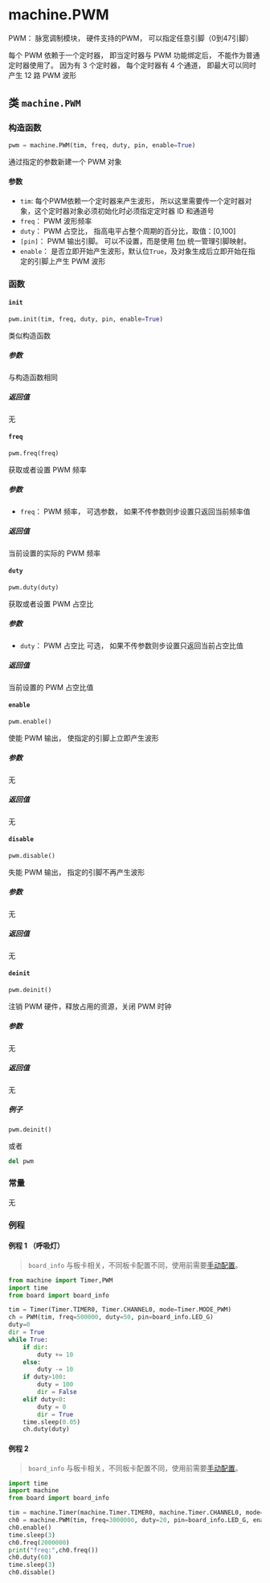 machine.PWM
================

PWM： 脉宽调制模块， 硬件支持的PWM， 可以指定任意引脚（0到47引脚）

每个 PWM 依赖于一个定时器， 即当定时器与 PWM 功能绑定后， 不能作为普通定时器使用了。 因为有 3 个定时器， 每个定时器有 4 个通道， 即最大可以同时产生 12 路 PWM 波形

## 类 `machine.PWM`

### 构造函数

```python
pwm = machine.PWM(tim, freq, duty, pin, enable=True)
```

通过指定的参数新建一个 PWM 对象

#### 参数

* `tim`: 每个PWM依赖一个定时器来产生波形， 所以这里需要传一个定时器对象，这个定时器对象必须初始化时必须指定定时器 ID 和通道号
* `freq`： PWM 波形频率
* `duty`： PWM 占空比， 指高电平占整个周期的百分比，取值：[0,100]
* `[pin]`： PWM 输出引脚。 可以不设置，而是使用 [fm](../../canmv/built-in/fpioa_manager.md) 统一管理引脚映射。
* `enable`： 是否立即开始产生波形，默认位`True`，及对象生成后立即开始在指定的引脚上产生 PWM 波形

### 函数

#### `init`

```python
pwm.init(tim, freq, duty, pin, enable=True)
```

类似构造函数

##### 参数

与构造函数相同

##### 返回值

无


#### `freq`

```python
pwm.freq(freq)
```

获取或者设置 PWM 频率

##### 参数

* `freq`： PWM 频率， 可选参数， 如果不传参数则步设置只返回当前频率值

##### 返回值

当前设置的实际的 PWM 频率


#### `duty`

```python
pwm.duty(duty)
```

获取或者设置 PWM 占空比

##### 参数

* `duty`： PWM 占空比 可选， 如果不传参数则步设置只返回当前占空比值

##### 返回值

当前设置的 PWM 占空比值

#### `enable`

```python
pwm.enable()
```

使能 PWM 输出， 使指定的引脚上立即产生波形

##### 参数

无

##### 返回值

无

#### `disable`

```python
pwm.disable()
```

失能 PWM 输出， 指定的引脚不再产生波形

##### 参数

无

##### 返回值

无

#### `deinit`

```python
pwm.deinit()
```

注销 PWM 硬件，释放占用的资源，关闭 PWM 时钟

##### 参数

无

##### 返回值

无

##### 例子

```python
pwm.deinit()
```
或者
```python
del pwm
```

### 常量

无

### 例程

#### 例程 1 （呼吸灯）

> `board_info` 与板卡相关，不同板卡配置不同，使用前需要[手动配置](../../canmv/built-in/board.md)。

```python
from machine import Timer,PWM
import time
from board import board_info

tim = Timer(Timer.TIMER0, Timer.CHANNEL0, mode=Timer.MODE_PWM)
ch = PWM(tim, freq=500000, duty=50, pin=board_info.LED_G)
duty=0
dir = True
while True:
    if dir:
        duty += 10
    else:
        duty -= 10
    if duty>100:
        duty = 100
        dir = False
    elif duty<0:
        duty = 0
        dir = True
    time.sleep(0.05)
    ch.duty(duty)
```

#### 例程 2

> `board_info` 与板卡相关，不同板卡配置不同，使用前需要[手动配置](../../canmv/built-in/board.md)。

```python
import time
import machine
from board import board_info

tim = machine.Timer(machine.Timer.TIMER0, machine.Timer.CHANNEL0, mode=machine.Timer.MODE_PWM)
ch0 = machine.PWM(tim, freq=3000000, duty=20, pin=board_info.LED_G, enable=False)
ch0.enable()
time.sleep(3)
ch0.freq(2000000)
print("freq:",ch0.freq())
ch0.duty(60)
time.sleep(3)
ch0.disable()
```

